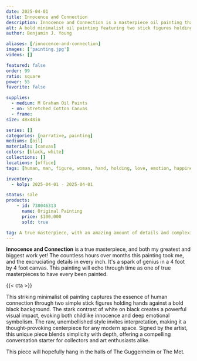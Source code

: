 ```yaml
---
date: 2025-04-01
title: Innocence and Connection
description: Innocence and Connection is a masterpiece oil painting that highlights the complexity of human emotions we experience in human connection.
alt: A bold minimalist oil painting featuring two stick figures holding hands against a deep black background, symbolizing innocence, connection, and the beauty of simplicity.
author: Benjamin J. Young

aliases: [/innocence-and-connection]
images: ['painting.jpg']
videos: []

featured: false
order: 99
ratio: square
power: 55
favorite: false

supplies:
  - medium: M Graham Oil Paints
  - on: Stretched Cotton Canvas
  - frame: 
size: 48x48in

series: []
categories: [narrative, painting]
mediums: [oil]
materials: [canvas]
colors: [black, white]
collections: []
locations: [office]
tags: [human, man, figure, woman, hand, holding, love, emotion, happiness, genius, masterpiece, complex]

inventory:
  - kolp: 2025-04-01 - 2025-04-01

status: sale
products:
    - id: 738046313
      name: Original Painting
      price: $100,000
      sold: true

tag: A true masterpiece, with an amazing amount of details and complexity hidden beneath layers of paint.
---
```


**Innocence and Connection** is a true masterpiece, and both my greatest and biggest work yet! The countless hours over months this painting took me, and the excruciating details in every inch. It's a spark of genius in a 4 foot by 4 foot canvas. This painting will echo through time as one of true masterpieces to have every been painted.

<!--more-->

{{< cta >}}

This striking minimalist oil painting captures the essence of human connection through two simple stick figures holding hands against a bold black background. The stark contrast of white on black creates a powerful visual impact, evoking both childlike innocence and deep emotional symbolism. The raw, unembellished style invites interpretation, making it a thought-provoking centerpiece for any modern space. Signed by the artist, this unique piece blends simplicity with depth, offering a compelling conversation starter for collectors and art enthusiasts alike.

This piece will hopefully hang in the halls of The Guggenheim or The Met.